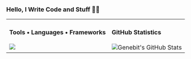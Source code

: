 ### **Hello, I Write Code and Stuff** 👨‍💻

<table>
  <tr>
    <td valign="top">
      <h4>Tools • Languages • Frameworks</h4>
      <img src="https://skillicons.dev/icons?i=html,css,js,scss,php,nodejs,express,laravel,dotnet,python,java,unity,md,latex,c,cs,dart,mysql,mongodb,firebase,gcp,sqlite&perline=10"/>
    </td>
    <td valign="top">
      <h4>GitHub Statistics</h4>
      <img src="https://github-readme-stats.vercel.app/api?username=genebit&show_icons=true&title_color=fff&icon_color=79ff97&text_color=9f9f9f&bg_color=151515" alt="Genebit's GitHub Stats">
    </td>
  </tr>
</table>
